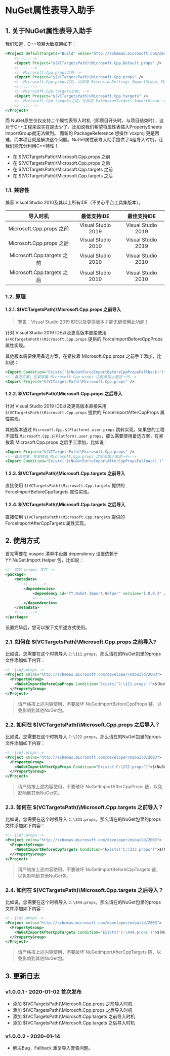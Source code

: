 ﻿# NuGet属性表导入助手



## 1. 关于NuGet属性表导入助手
我们知道，C++项目大致框架如下：

```xml
<Project DefaultTargets="Build" xmlns="http://schemas.microsoft.com/developer/msbuild/2003">
    <!--...-->
    <Import Project="$(VCTargetsPath)\Microsoft.Cpp.Default.props" />
    <!--...-->
    <!--Microsoft.Cpp.props之前-->
    <Import Project="$(VCTargetsPath)\Microsoft.Cpp.props" />
    <!--Microsoft.Cpp.props之后，比如说 ExtensionSettings ImportGroup，Shared ImportGroup 以及 PropertySheets ImportGroup-->
    <!--...-->
    <!--Microsoft.Cpp.targets之前，-->
    <Import Project="$(VCTargetsPath)\Microsoft.Cpp.targets" />
    <!--Microsoft.Cpp.targets之后，比如说 ExtensionTargets ImportGroup-->
    <!--...-->
</Project>
```

而 NuGet原生仅仅支持二个属性表导入时机（即项目开头时，与项目结束时），这对于C++工程来说实在是太少了。比如说我们希望将属性表插入PropertySheets ImportGroup就无法做到。
而新的 PackageReference 想操作 vcxproj 更是困难，而本项目就是解决这个问题。NuGet属性表导入助手提供了4组导入时机，让我们能充分利用C++特性！
* 在 $(VCTargetsPath)\Microsoft.Cpp.props 之前
* 在 $(VCTargetsPath)\Microsoft.Cpp.props 之后
* 在 $(VCTargetsPath)\Microsoft.Cpp.targets 之前
* 在 $(VCTargetsPath)\Microsoft.Cpp.targets 之后

### 1.1. 兼容性
兼容 Visual Studio 2010及其以上所有IDE（不关心平台工具集版本）。

|       导入时机             |   最低支持IDE      |    最佳支持IDE
|      :--------:            |  :-----------:     |   :-----------:
| Microsoft.Cpp.props 之前   | Visual Studio 2019 | Visual Studio 2019
| Microsoft.Cpp.props 之后   | Visual Studio 2010 | Visual Studio 2019
| Microsoft.Cpp.targets 之前 | Visual Studio 2010 | Visual Studio 2010
| Microsoft.Cpp.targets 之后 | Visual Studio 2010 | Visual Studio 2010

### 1.2. 原理

#### 1.2.1. $(VCTargetsPath)\Microsoft.Cpp.props 之前导入
> 警告：Visual Studio 2019 IDE以及更高版本才能无缝使用此功能！

针对 Visual Studio 2019 IDE以及更高版本直接使用 `$(VCTargetsPath)\Microsoft.Cpp.props` 提供的 ForceImportBeforeCppProps 属性实现。

其他版本需要使用备选方案，在紧挨着 Microsoft.Cpp.props 之前手工添加，比如说：
```xml
<Import Condition="Exists('$(NuGetForceImportBeforeCppPropsFallback)')" Project="$(NuGetForceImportBeforeCppPropsFallback)" />
<!--备选方案，在紧挨着 Microsoft.Cpp.props 之前添加上面这一行-->
<Import Project="$(VCTargetsPath)\Microsoft.Cpp.props" />
```

#### 1.2.2. $(VCTargetsPath)\Microsoft.Cpp.props 之后导入
 
针对 Visual Studio 2019 IDE以及更高版本直接采用 `$(VCTargetsPath)\Microsoft.Cpp.props` 提供的 ForceImportAfterCppProps 属性实现。

其他版本通过 `Microsoft.Cpp.$(Platform).user.props` 跳转实现，如果您的工程不加载 `Microsoft.Cpp.$(Platform).user.props`，那么需要使用备选方案，在紧挨着 Microsoft.Cpp.props 之后手工添加，比如说：
```xml
<Import Project="$(VCTargetsPath)\Microsoft.Cpp.props" />
<!--备选方案，在紧挨着 Microsoft.Cpp.props 之后添加下面这一行-->
<Import Condition="Exists('$(NuGetForceImportAfterCppPropsFallback)')" Project="$(NuGetForceImportAfterCppPropsFallback)" />

```

#### 1.2.3. $(VCTargetsPath)\Microsoft.Cpp.targets 之前导入
直接使用 `$(VCTargetsPath)\Microsoft.Cpp.targets` 提供的 ForceImportBeforeCppTargets 属性实现。

#### 1.2.4. $(VCTargetsPath)\Microsoft.Cpp.targets 之后导入
直接使用 `$(VCTargetsPath)\Microsoft.Cpp.targets` 提供的 ForceImportAfterCppTargets 属性实现。


## 2. 使用方式
首先需要在 nuspec 清单中设置 dependency 设置依赖于 YY.NuGet.Import.Helper 包，比如说：

```xml
<!--您的 nuspec 文件-->
<package>
    <metadata>
        <!--...-->
        <dependencies>
            <dependency id="YY.NuGet.Import.Helper" version="1.0.0.2" />
            <!--...-->
        </dependencies>
    </metadata>
    <!--...-->
</package>
```

设置完毕后，您可以按下文所述方式使用。

### 2.1. 如何在 $(VCTargetsPath)\Microsoft.Cpp.props 之前导入?
比如说，您需要在这个时机导入 `C:\111.props`，那么请在的NuGet包里的props文件添加如下内容：
```xml
<!--{id}.props-->
<Project xmlns="http://schemas.microsoft.com/developer/msbuild/2003">
  <PropertyGroup>
    <NuGetImportBeforeCppProps Condition="Exists('C:\111.props')">$(NuGetImportBeforeCppProps);C:\111.props</NuGetImportBeforeCppProps>
  </PropertyGroup>
</Project>
```
> 请严格按上述内容使用，不要破坏 NuGetImportBeforeCppProps 链，以免影响到其他NuGet包。

### 2.2. 如何在 $(VCTargetsPath)\Microsoft.Cpp.props 之后导入？
比如说，您需要在这个时机导入 `C:\222.props`，那么请在的NuGet包里的props文件添加如下内容：
```xml
<!--{id}.props-->
<Project xmlns="http://schemas.microsoft.com/developer/msbuild/2003">
  <PropertyGroup>
    <NuGetImportAfterCppProps Condition="Exists('C:\222.props')">$(NuGetImportAfterCppProps);C:\222.props</NuGetImportAfterCppProps>
  </PropertyGroup>
</Project>
```
> 请严格按上述内容使用，不要破坏 NuGetImportAfterCppProps 链，以免影响到其他NuGet包。

### 2.3. 如何在 $(VCTargetsPath)\Microsoft.Cpp.targets 之前导入？
比如说，您需要在这个时机导入 `C:\333.props`，那么请在的NuGet包里的props文件添加如下内容：
```xml
<!--{id}.props-->
<Project xmlns="http://schemas.microsoft.com/developer/msbuild/2003">
  <PropertyGroup>
    <NuGetImportBeforeCppTargets Condition="Exists('C:\333.props')">$(NuGetImportBeforeCppTargets);C:\333.props</NuGetImportBeforeCppTargets>
  </PropertyGroup>
</Project>
```
> 请严格按上述内容使用，不要破坏 NuGetImportBeforeCppTargets 链，以免影响到其他NuGet包。

### 2.4. 如何在 $(VCTargetsPath)\Microsoft.Cpp.targets 之后导入？
比如说，您需要在这个时机导入 `C:\444.props`，那么请在的NuGet包里的props文件添加如下内容：
```xml
<!--{id}.props-->
<Project xmlns="http://schemas.microsoft.com/developer/msbuild/2003">
  <PropertyGroup>
    <NuGetImportAfterCppTargets Condition="Exists('C:\444.props')">$(NuGetImportAfterCppTargets);C:\444.props</NuGetImportAfterCppTargets>
  </PropertyGroup>
</Project>
```

> 请严格按上述内容使用，不要破坏 NuGetImportAfterCppTargets 链，以免影响到其他NuGet包。

## 3. 更新日志
### v1.0.0.1 - 2020-01-02 首次发布
* 添加 $(VCTargetsPath)\Microsoft.Cpp.props 之前导入时机
* 添加 $(VCTargetsPath)\Microsoft.Cpp.props 之后导入时机
* 添加 $(VCTargetsPath)\Microsoft.Cpp.targets 之前导入时机
* 添加 $(VCTargetsPath)\Microsoft.Cpp.targets 之后导入时机

### v1.0.0.2 - 2020-01-14
* 解决Bug，Fallback 重复导入警告问题。
